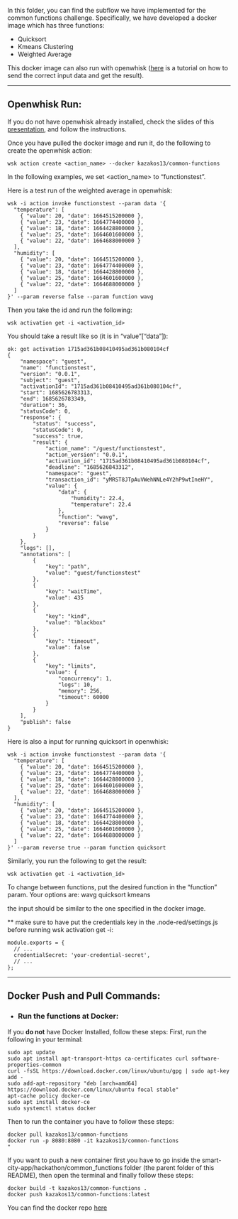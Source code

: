 In this folder, you can find the subflow we have implemented for the common functions challenge. Specifically, we have developed a docker image which has three functions:
* Quicksort
* Kmeans Clustering
* Weighted Average

This docker image can also run with openwhisk ([here](https://docs.google.com/document/d/1qboEuLH-l-9isQfCn9RzCzkCyO4TYGtqEFc8UejJHHo/edit#bookmark=id.j3wtc5rmsiuz) is a tutorial on how to send the correct input data and get the result).

---
## Openwhisk Run:

If you do not have openwhisk already installed, check the slides of this [presentation](https://github.com/gkousiouris/2ndPHYSICSHackathon/blob/main/2nd%20Hackathon.pdf), and follow the instructions.

Once you have pulled the docker image and run it, do the following to create the openwhisk action:
```shell
wsk action create <action_name> --docker kazakos13/common-functions
```

In the following examples, we set <action_name> to “functionstest”.

Here is a test run of the weighted average in openwhisk:
```shell
wsk -i action invoke functionstest --param data '{
  "temperature": [
    { "value": 20, "date": 1664515200000 },
    { "value": 23, "date": 1664774400000 },
    { "value": 18, "date": 1664428800000 },
    { "value": 25, "date": 1664601600000 },
    { "value": 22, "date": 1664688000000 }
  ],
  "humidity": [
    { "value": 20, "date": 1664515200000 },
    { "value": 23, "date": 1664774400000 },
    { "value": 18, "date": 1664428800000 },
    { "value": 25, "date": 1664601600000 },
    { "value": 22, "date": 1664688000000 }
  ]
}' --param reverse false --param function wavg
```
Then you take the id and run the following:
```shell
wsk activation get -i <activation_id>
```

You should take a result like so (it is in “value”[“data”]):
```shell
ok: got activation 1715ad361b08410495ad361b080104cf
{
    "namespace": "guest",
    "name": "functionstest",
    "version": "0.0.1",
    "subject": "guest",
    "activationId": "1715ad361b08410495ad361b080104cf",
    "start": 1685626783313,
    "end": 1685626783349,
    "duration": 36,
    "statusCode": 0,
    "response": {
        "status": "success",
        "statusCode": 0,
        "success": true,
        "result": {
            "action_name": "/guest/functionstest",
            "action_version": "0.0.1",
            "activation_id": "1715ad361b08410495ad361b080104cf",
            "deadline": "1685626843312",
            "namespace": "guest",
            "transaction_id": "yMRST8JTpAuVWehNNLe4Y2hP9wtIneHY",
            "value": {
                "data": {
                    "humidity": 22.4,
                    "temperature": 22.4
                },
                "function": "wavg",
                "reverse": false
            }
        }
    },
    "logs": [],
    "annotations": [
        {
            "key": "path",
            "value": "guest/functionstest"
        },
        {
            "key": "waitTime",
            "value": 435
        },
        {
            "key": "kind",
            "value": "blackbox"
        },
        {
            "key": "timeout",
            "value": false
        },
        {
            "key": "limits",
            "value": {
                "concurrency": 1,
                "logs": 10,
                "memory": 256,
                "timeout": 60000
            }
        }
    ],
    "publish": false
}
```

Here is also a input for running quicksort in openwhisk:
```shell
wsk -i action invoke functionstest --param data '{
  "temperature": [
    { "value": 20, "date": 1664515200000 },
    { "value": 23, "date": 1664774400000 },
    { "value": 18, "date": 1664428800000 },
    { "value": 25, "date": 1664601600000 },
    { "value": 22, "date": 1664688000000 }
  ],
  "humidity": [
    { "value": 20, "date": 1664515200000 },
    { "value": 23, "date": 1664774400000 },
    { "value": 18, "date": 1664428800000 },
    { "value": 25, "date": 1664601600000 },
    { "value": 22, "date": 1664688000000 }
  ]
}' --param reverse true --param function quicksort
```

Similarly, you run the following to get the result:
```shell
wsk activation get -i <activation_id>
```

To change between functions, put the desired function in the “function” param. Your options are: 
wavg
quicksort
kmeans

the input should be similar to the one specified in the docker image.

** make sure to have put the credentials key in the .node-red/settings.js before running wsk activation get -i:
```shell
module.exports = {
  // ...
  credentialSecret: 'your-credential-secret',
  // ...
};
```




---
## Docker Push and Pull Commands:

* ### Run the functions at Docker:

If you <strong>do not</strong> have Docker Installed, follow these steps:
First, run the following in your terminal:

```
sudo apt update
sudo apt install apt-transport-https ca-certificates curl software-properties-common
curl -fsSL https://download.docker.com/linux/ubuntu/gpg | sudo apt-key add -
sudo add-apt-repository "deb [arch=amd64] https://download.docker.com/linux/ubuntu focal stable"
apt-cache policy docker-ce
sudo apt install docker-ce
sudo systemctl status docker
```
Then to run the container you have to follow these steps:
```
docker pull kazakos13/common-functions
docker run -p 8080:8080 -it kazakos13/common-functions
"
```
If you want to push a new container first you have to go inside the smart-city-app/hackathon/common_functions folder (the parent folder of this README), then open the terminal and finally follow these steps:
```
docker build -t kazakos13/common-functions .
docker push kazakos13/common-functions:latest
```

You can find the docker repo [here](https://hub.docker.com/r/kazakos13/common-functions)
